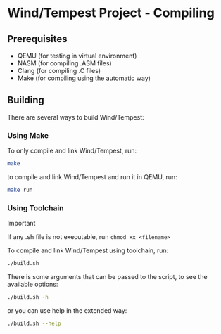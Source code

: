# Wind/Tempest Project - Compiling

## Prerequisites

- QEMU  (for testing in virtual environment)
- NASM  (for compiling .ASM files)
- Clang (for compiling .C files)
- Make  (for compiling using the automatic way)

## Building

There are several ways to build Wind/Tempest:

### Using Make

To only compile and link Wind/Tempest, run:
```bash
make
```

to compile and link Wind/Tempest and run it in QEMU, run:
```bash
make run
```

### Using Toolchain

> [!IMPORTANT]
> If any .sh file is not executable, run `chmod +x <filename>`

To compile and link Wind/Tempest using toolchain, run:

```bash
./build.sh
```

There is some arguments that can be passed to the script, to see the available options:

```bash
./build.sh -h 
```

or you can use help in the extended way:

```bash
./build.sh --help
```
